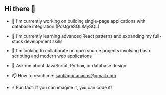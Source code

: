## Hi there 👋

- 🔭 I'm currently working on building single-page applications with database integration (PostgreSQL/MySQL)
- 🌱 I'm currently learning advanced React patterns and expanding my full-stack development skills
- 🙌 I'm looking to collaborate on open source projects involving bash scripting and modern web applications
- 💬 Ask me about JavaScript, Python, or database design
- 📫 How to reach me: santiagor.acarlos@gmail.com
  
- ⚡ Fun fact: If you can imagine it, you can code it!
